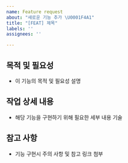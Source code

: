 ```yaml
---
name: Feature request
about: "새로운 기능 추가 \U0001F4A1"
title: "[FEAT] 제목"
labels: ''
assignees: ''

---
```


## 목적 및 필요성
- 이 기능의 목적 및 필요성 설명

## 작업 상세 내용
- 해당 기능을 구현하기 위해 필요한 세부 내용 기술

## 참고 사항
- 기능 구현시 주의 사항 및 참고 링크 첨부
